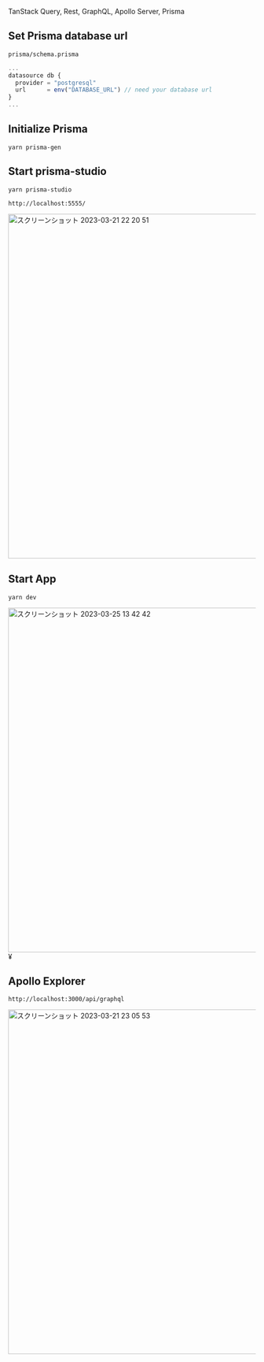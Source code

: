 TanStack Query, Rest, GraphQL, Apollo Server, Prisma

## Set Prisma database url

`prisma/schema.prisma`

```ts
...
datasource db {
  provider = "postgresql"
  url      = env("DATABASE_URL") // need your database url
}
...
```

## Initialize Prisma

```
yarn prisma-gen
```

## Start prisma-studio

```
yarn prisma-studio
```

`http://localhost:5555/`

<img width="700" alt="スクリーンショット 2023-03-21 22 20 51" src="https://user-images.githubusercontent.com/8470739/227696297-c958ddc8-09ae-4973-940d-a53389928e8a.png">

## Start App

```
yarn dev
```

<img width="700" alt="スクリーンショット 2023-03-25 13 42 42" src="https://user-images.githubusercontent.com/8470739/227696569-f905a52c-67ed-434a-9a40-81b126e7ad2c.png">¥

## Apollo Explorer

`http://localhost:3000/api/graphql`

<img width="700" alt="スクリーンショット 2023-03-21 23 05 53" src="https://user-images.githubusercontent.com/8470739/227696310-196cdd3a-39b7-4412-a039-7ea2bc9bed21.png">
